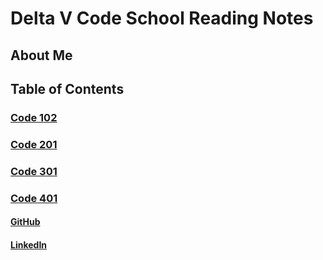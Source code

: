 # Delta V Code School Reading Notes

## About Me

## Table of Contents

### [Code 102](https://iwhitmor.github.io/reading-notes/)

### [Code 201](https://github.com/iwhitmor/reading-notes-201)

### [Code 301](https://github.com/iwhitmor/reading-notes-301)

### [Code 401](/reading-notes-401.md)

#### [GitHub](https://github.com/iwhitmor)

#### [LinkedIn](https://www.linkedin.com/in/ianwhitmor/)
